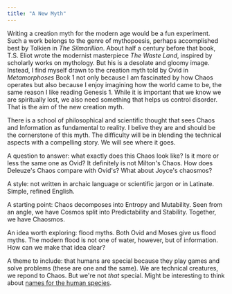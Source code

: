 ```yaml
---
title: "A New Myth"
---
```


Writing a creation myth for the modern age would be a fun experiment. Such a work belongs to the genre of mythopoesis, perhaps accomplished best by Tolkien in _The Silmarillion_. About half a century before that book, T.S. Eliot wrote the modernist masterpiece _The Waste Land_, inspired by scholarly works on mythology. But his is a desolate and gloomy image. Instead, I find myself drawn to the creation myth told by Ovid in _Metamorphoses_ Book 1 not only because I am fascinated by how Chaos operates but also because I enjoy imagining how the world came to be, the same reason I like reading Genesis 1. While it is important that we know we are spiritually lost, we also need something that helps us control disorder. That is the aim of the new creation myth.

There is a school of philosophical and scientific thought that sees Chaos and Information as fundamental to reality. I belive they are and should be the cornerstone of this myth. The difficulty will be in blending the technical aspects with a compelling story. We will see where it goes.

A question to answer: what exactly does this Chaos look like? Is it more or less the same one as Ovid? It definitely is not Milton's Chaos. How does Deleuze's Chaos compare with Ovid's? What about Joyce's chaosmos?

A style: not written in archaic language or scientific jargon or in Latinate. Simple, refined English.

A starting point: Chaos decomposes into Entropy and Mutability. Seen from an angle, we have Cosmos split into Predictability and Stability. Together, we have Chaosmos.

An idea worth exploring: flood myths. Both Ovid and Moses give us flood myths. The modern flood is not one of water, however, but of information. How can we make that idea clear?

A theme to include: that humans are special because they play games and solve problems (these are one and the same). We are technical creatures, we repond to Chaos. But we're not _that_ special. Might be interesting to think about [names for the human species](https://en.wikipedia.org/wiki/Names_for_the_human_species). 